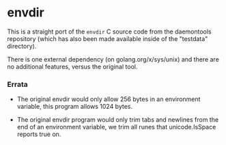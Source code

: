 # envdir

This is a straight port of the `envdir` C source code from the daemontools
repository (which has also been made available inside of the "testdata"
directory).

There is one external dependency (on golang.org/x/sys/unix) and there are no
additional features, versus the original tool.

### Errata

- The original envdir would only allow 256 bytes in an environment variable, this
program allows 1024 bytes.

- The original envdir program would only trim tabs and newlines from the end of
an environment variable, we trim all runes that unicode.IsSpace reports true on.
